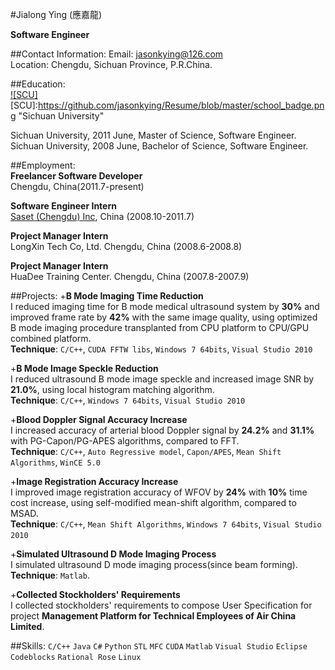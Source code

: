 #Jialong Ying (應嘉龍)  


**Software Engineer**  

##Contact Information: 
Email: jasonkying@126.com  
Location: Chengdu, Sichuan Province, P.R.China.  
 
##Education:  
[![SCU]](http://www.scu.edu.cn/en/)
[SCU]:https://github.com/jasonkying/Resume/blob/master/school_badge.png "Sichuan University"
 
Sichuan University, 2011 June, Master of Science, Software Engineer.  
Sichuan University, 2008 June, Bachelor of Science, Software Engineer.  
 
##Employment:  
**Freelancer Software Developer**  
Chengdu, China(2011.7-present)  
 
**Software Engineer Intern**  
[Saset (Chengdu) Inc](http://www.sasethealthcare.com/), China (2008.10-2011.7)  
 
**Project Manager Intern**  
LongXin Tech Co, Ltd. Chengdu, China (2008.6-2008.8) 

**Project Manager Intern**  
HuaDee Training Center. Chengdu, China (2007.8-2007.9)  
 
##Projects:
+**B Mode Imaging Time Reduction**  
I reduced imaging time for B mode medical ultrasound system by **30%** and improved frame rate by **42%** with the same image quality, using optimized B mode imaging procedure transplanted from CPU platform to CPU/GPU combined platform.  
**Technique**: `C/C++`, `CUDA FFTW libs`, `Windows 7 64bits`, `Visual Studio 2010`  
 
+**B Mode Image Speckle Reduction**  
I reduced ultrasound B mode image speckle and increased image SNR by **21.0%**, using local histogram matching algorithm.  
**Technique**: `C/C++`, `Windows 7 64bits`, `Visual Studio 2010`  
 
+**Blood Doppler Signal Accuracy Increase**  
I increased accuracy of arterial blood Doppler signal by **24.2%** and **31.1%** with PG-Capon/PG-APES algorithms, compared to FFT.   
**Technique**: `C/C++`, `Auto Regressive model`, `Capon/APES`, `Mean Shift Algorithms`, `WinCE 5.0`  
 
+**Image Registration Accuracy Increase**  
I improved image registration accuracy of WFOV by **24%** with **10%** time cost increase, using self-modified mean-shift algorithm, compared to MSAD.  
**Technique**: `C/C++`, `Mean Shift Algorithms`, `Windows 7 64bits`, `Visual Studio 2010`  
 
+**Simulated Ultrasound D Mode Imaging Process**  
I simulated ultrasound D mode imaging process(since beam forming).  
**Technique**: `Matlab`.  
 
+**Collected Stockholders' Requirements**  
I collected stockholders' requirements to compose User Specification for project **Management Platform for Technical Employees of Air China Limited**.  
 
##Skills:
`C/C++` `Java` `C#` `Python` `STL` `MFC` `CUDA` `Matlab` `Visual Studio` `Eclipse` `Codeblocks` `Rational Rose` `Linux`
